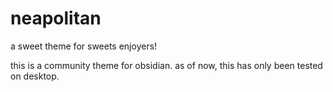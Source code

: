 # neapolitan

a sweet theme for sweets enjoyers!

this is a community theme for obsidian.
as of now, this has only been tested on desktop.